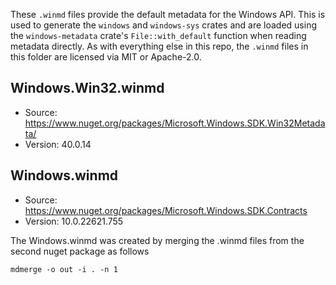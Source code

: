 These `.winmd` files provide the default metadata for the Windows API. This is used to
generate the `windows` and `windows-sys` crates and are loaded using the `windows-metadata` crate's
`File::with_default` function when reading metadata directly. As with everything else in this repo,
the `.winmd` files in this folder are licensed via MIT or Apache-2.0.

## Windows.Win32.winmd
- Source: https://www.nuget.org/packages/Microsoft.Windows.SDK.Win32Metadata/
- Version: 40.0.14

## Windows.winmd
- Source: https://www.nuget.org/packages/Microsoft.Windows.SDK.Contracts
- Version: 10.0.22621.755

The Windows.winmd was created by merging the .winmd files from the second nuget package as follows

```
mdmerge -o out -i . -n 1
```
